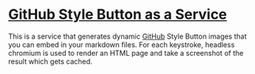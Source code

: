 # [GitHub Style Button as a Service](https://github-buttons.vercel.app)

This is a service that generates dynamic <a href="https://github.com">GitHub</a> Style Button images that you can embed in your markdown files.
For each keystroke, headless chromium is used to render an HTML page and take a screenshot of the result which gets cached.
